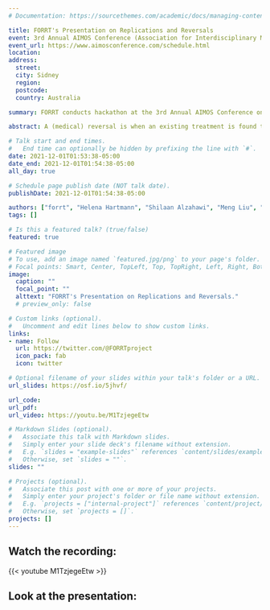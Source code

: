 ```yaml
---
# Documentation: https://sourcethemes.com/academic/docs/managing-content/

title: FORRT's Presentation on Replications and Reversals
event: 3rd Annual AIMOS Conference (Association for Interdisciplinary Metaresearch and Open Science)
event_url: https://www.aimosconference.com/schedule.html
location: 
address:
  street:
  city: Sidney
  region:
  postcode:
  country: Australia

summary: FORRT conducts hackathon at the 3rd Annual AIMOS Conference on its Replications and Reversals project.

abstract: A (medical) reversal is when an existing treatment is found to be ineffective and harmful. In recent years, scholarship in Psychology showed that only 40-65% of some classic results were replicated. And even in those that replicated, the average effect found was half the originally reported effect. Psychology is not alone, medicine, cancer biology, and economics all have their share of irreplicable results. It is based on this that FORRT started a new initiative ("Replications & Reversals in Social Sciences") that collate reversal effects in social sciences to encourage researchers and educators to incorporate replications of these effects into their students' project (e.g., third-year, thesis, course work) as a means to provide them with the opportunity to experience the research processes directly, assess their ability to perform and report scientific research, and to help evaluate the robustness of the original study, thereby also helping them become good consumers of research. Join us in this hackathon to join this project, help collate reversals, and, eventually, draft a manuscript about the pedagogical consequences and applications of this project.

# Talk start and end times.
#   End time can optionally be hidden by prefixing the line with `#`.
date: 2021-12-01T01:53:38-05:00
date_end: 2021-12-01T01:54:38-05:00
all_day: true

# Schedule page publish date (NOT talk date).
publishDate: 2021-12-01T01:54:38-05:00

authors: ["forrt", "Helena Hartmann", "Shilaan Alzahawi", "Meng Liu", "Mahmoud Elsherif", "Alaa AlDoh", "Gavin Leech",  "Flavio Azevedo"]
tags: []

# Is this a featured talk? (true/false)
featured: true

# Featured image
# To use, add an image named `featured.jpg/png` to your page's folder. 
# Focal points: Smart, Center, TopLeft, Top, TopRight, Left, Right, BottomLeft, Bottom, BottomRight.
image:
  caption: ""
  focal_point: ""
  alttext: "FORRT's Presentation on Replications and Reversals."
  # preview_only: false

# Custom links (optional).
#   Uncomment and edit lines below to show custom links.
links:
- name: Follow
  url: https://twitter.com/@FORRTproject
  icon_pack: fab
  icon: twitter

# Optional filename of your slides within your talk's folder or a URL.
url_slides: https://osf.io/5jhvf/

url_code:
url_pdf:
url_video: https://youtu.be/M1TzjegeEtw

# Markdown Slides (optional).
#   Associate this talk with Markdown slides.
#   Simply enter your slide deck's filename without extension.
#   E.g. `slides = "example-slides"` references `content/slides/example-slides.md`.
#   Otherwise, set `slides = ""`.
slides: ""

# Projects (optional).
#   Associate this post with one or more of your projects.
#   Simply enter your project's folder or file name without extension.
#   E.g. `projects = ["internal-project"]` references `content/project/deep-learning/index.md`.
#   Otherwise, set `projects = []`.
projects: []
---
```


## Watch the recording: 

{{< youtube M1TzjegeEtw >}}

## Look at the presentation:
